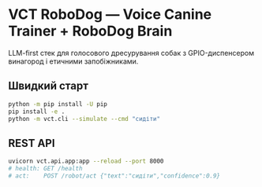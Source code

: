 # VCT RoboDog — Voice Canine Trainer + RoboDog Brain

LLM-first стек для голосового дресурування собак з GPIO-диспенсером винагород і етичними запобіжниками.

## Швидкий старт
```bash
python -m pip install -U pip
pip install -e .
python -m vct.cli --simulate --cmd "сидіти"
```

## REST API
```bash
uvicorn vct.api.app:app --reload --port 8000
# health: GET /health
# act:    POST /robot/act {"text":"сидіти","confidence":0.9}
```